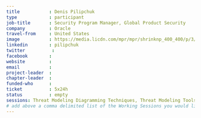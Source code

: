 ```yaml
---
title           : Denis Pilipchuk
type            : participant
job-title       : Security Program Manager, Global Product Security
company         : Oracle
travel-from     : United States
image           : https://media.licdn.com/mpr/mpr/shrinknp_400_400/p/3/005/099/07d/3f2f46f.jpg
linkedin        : pilipchuk
twitter          :
facebook        :
website         :
email           :
project-leader  :
chapter-leader  :
funded-who      :
ticket          : 5x24h
status          : empty
sessions: Threat Modeling Diagramming Techniques, Threat Modeling Tools, Threat Modeling Where do I Start?, O-Saft, Threat Modeling Cheat Sheet & Lightweight Threat Modeling, Threat Modeling Templates, Lightweight Threat Modeling Process, Visit Bletchley Park, Threat Modeling IoT Devices, OWASP Internet of Things Project, Hands on Threat Modeling Juice Shop (Architecture), Hands on Threat Modeling Juice Shop (Deployment & Operations), Hands on Threat Modeling Juice Shop (New features), Hands on Threat Modeling Juice Shop (Purchase workflow), Hands on Threat Modeling Juice Shop (Attacking 1), Hands on Threat Modeling Juice Shop (Attacking 2), Hands on Threat Modeling Juice Shop (Fixing)
# add above a comma delimited list of the Working Sessions you would like to attend (use the session's title)
---
```


<!-- put more details about participant here -->
